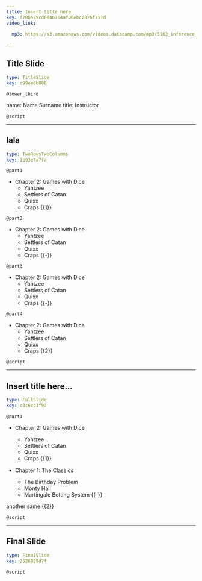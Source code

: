 ```yaml
---
title: Insert title here
key: f78b529cd0840764af00ebc2876f751d
video_link:

  mp3: https://s3.amazonaws.com/videos.datacamp.com/mp3/5103_inference_for_numerical_data/v1/5103_ch4_5.mp3

---
```

## Title Slide

```yaml
type: TitleSlide
key: c99ee6b886
```





`@lower_third`

name: Name Surname
title: Instructor


`@script`




---
## lala

```yaml
type: TwoRowsTwoColumns
key: 1b93e7a7fa
```

`@part1`
* Chapter 2: Games with Dice
  * Yahtzee
  * Settlers of Catan
  * Quixx
  * Craps {{1}}

`@part2`
* Chapter 2: Games with Dice
  * Yahtzee
  * Settlers of Catan
  * Quixx
  * Craps {{-}}

`@part3`
* Chapter 2: Games with Dice
  * Yahtzee
  * Settlers of Catan
  * Quixx
  * Craps {{-}}

`@part4`
* Chapter 2: Games with Dice
  * Yahtzee
  * Settlers of Catan
  * Quixx
  * Craps {{2}}


`@script`




---
## Insert title here...

```yaml
type: FullSlide
key: c3c6cc1f93
```

`@part1`
* Chapter 2: Games with Dice
  * Yahtzee
  * Settlers of Catan
  * Quixx
  * Craps {{1}}

* Chapter 1: The Classics
  * The Birthday Problem
  * Monty Hall
  * Martingale Betting System {{-}}

another same {{2}}





`@script`




---
## Final Slide

```yaml
type: FinalSlide
key: 2526929d7f
```






`@script`



